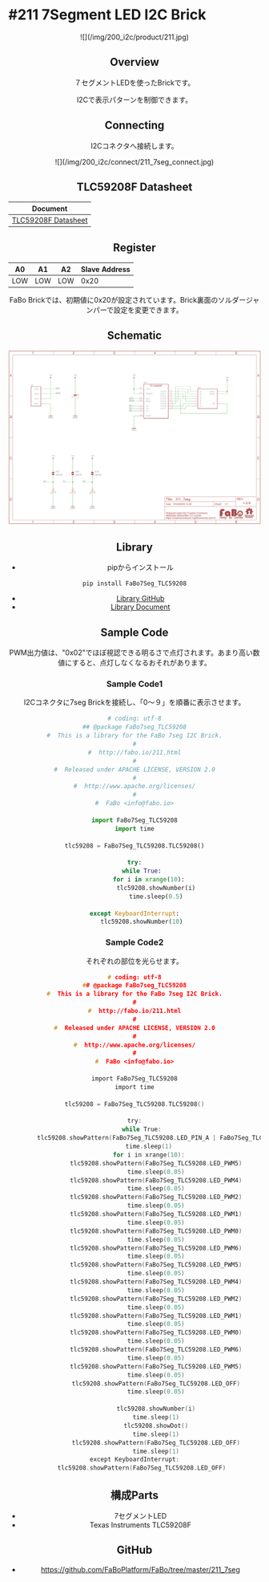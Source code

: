 # #211 7Segment LED I2C Brick

<center>![](/img/200_i2c/product/211.jpg)
<!--COLORME-->

## Overview
７セグメントLEDを使ったBrickです。

I2Cで表示パターンを制御できます。

## Connecting
I2Cコネクタへ接続します。

<center>![](/img/200_i2c/connect/211_7seg_connect.jpg)

## TLC59208F Datasheet
| Document |
| -- |
| [TLC59208F Datasheet](http://www.ti.com/jp/lit/gpn/tlc59208f) |

## Register
| A0 | A1 | A2 | Slave Address |
| -- | -- | -- | -- |
| LOW | LOW | LOW | 0x20 |

FaBo Brickでは、初期値に0x20が設定されています。Brick裏面のソルダージャンパーで設定を変更できます。

## Schematic
![](/img/200_i2c/schematic/211_7seg.png)

## Library

- pipからインストール
```
pip install FaBo7Seg_TLC59208
```
- [Library GitHub](https://github.com/FaBoPlatform/FaBo7Segment-TLC59208-Python)
- [Library Document](http://fabo.io/doxygen/FaBo7Segment-TLC59208-Python/)

## Sample Code
PWM出力値は、"0x02"でほぼ視認できる明るさで点灯されます。あまり高い数値にすると、点灯しなくなるおそれがあります。

### Sample Code1

I2Cコネクタに7seg Brickを接続し、「0〜９」を順番に表示させます。

```python
# coding: utf-8
## @package FaBo7seg_TLC59208
#  This is a library for the FaBo 7seg I2C Brick.
#
#  http://fabo.io/211.html
#
#  Released under APACHE LICENSE, VERSION 2.0
#
#  http://www.apache.org/licenses/
#
#  FaBo <info@fabo.io>

import FaBo7Seg_TLC59208
import time

tlc59208 = FaBo7Seg_TLC59208.TLC59208()

try:
    while True:
        for i in xrange(10):
            tlc59208.showNumber(i)
            time.sleep(0.5)

except KeyboardInterrupt:
    tlc59208.showNumber(10)
```

### Sample Code2

それぞれの部位を光らせます。

```c
# coding: utf-8
## @package FaBo7seg_TLC59208
#  This is a library for the FaBo 7seg I2C Brick.
#
#  http://fabo.io/211.html
#
#  Released under APACHE LICENSE, VERSION 2.0
#
#  http://www.apache.org/licenses/
#
#  FaBo <info@fabo.io>

import FaBo7Seg_TLC59208
import time

tlc59208 = FaBo7Seg_TLC59208.TLC59208()

try:
    while True:
        tlc59208.showPattern(FaBo7Seg_TLC59208.LED_PIN_A | FaBo7Seg_TLC59208.LED_PIN_G | FaBo7Seg_TLC59208.LED_PIN_D);
        time.sleep(1)
        for i in xrange(10):
            tlc59208.showPattern(FaBo7Seg_TLC59208.LED_PWM5)
            time.sleep(0.05)
            tlc59208.showPattern(FaBo7Seg_TLC59208.LED_PWM4)
            time.sleep(0.05)
            tlc59208.showPattern(FaBo7Seg_TLC59208.LED_PWM2)
            time.sleep(0.05)
            tlc59208.showPattern(FaBo7Seg_TLC59208.LED_PWM1)
            time.sleep(0.05)
            tlc59208.showPattern(FaBo7Seg_TLC59208.LED_PWM0)
            time.sleep(0.05)
            tlc59208.showPattern(FaBo7Seg_TLC59208.LED_PWM6)
            time.sleep(0.05)
            tlc59208.showPattern(FaBo7Seg_TLC59208.LED_PWM5)
            time.sleep(0.05)
            tlc59208.showPattern(FaBo7Seg_TLC59208.LED_PWM4)
            time.sleep(0.05)
            tlc59208.showPattern(FaBo7Seg_TLC59208.LED_PWM2)
            time.sleep(0.05)
            tlc59208.showPattern(FaBo7Seg_TLC59208.LED_PWM1)
            time.sleep(0.05)
            tlc59208.showPattern(FaBo7Seg_TLC59208.LED_PWM0)
            time.sleep(0.05)
            tlc59208.showPattern(FaBo7Seg_TLC59208.LED_PWM6)
            time.sleep(0.05)
            tlc59208.showPattern(FaBo7Seg_TLC59208.LED_PWM5)
            time.sleep(0.05)
            tlc59208.showPattern(FaBo7Seg_TLC59208.LED_OFF)
            time.sleep(0.05)

            tlc59208.showNumber(i)
            time.sleep(1)
            tlc59208.showDot()
            time.sleep(1)
            tlc59208.showPattern(FaBo7Seg_TLC59208.LED_OFF)
            time.sleep(1)
except KeyboardInterrupt:
    tlc59208.showPattern(FaBo7Seg_TLC59208.LED_OFF)
```


## 構成Parts
- 7セグメントLED
- Texas Instruments TLC59208F

## GitHub
- https://github.com/FaBoPlatform/FaBo/tree/master/211_7seg
